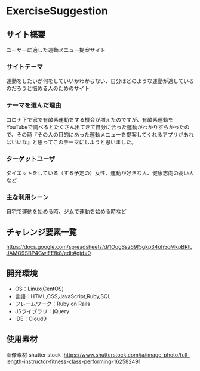 # ExerciseSuggestion

## サイト概要
ユーザーに適した運動メニュー提案サイト

### サイトテーマ
運動をしたいが何をしていいかわからない、自分はどのような運動が適しているのだろうと悩める人のためのサイト


### テーマを選んだ理由
コロナ下で家で有酸素運動をする機会が増えたのですが、有酸素運動をYouTubeで調べるとたくさん出てきて自分に合った運動がわかりずらかったので、その時『その人の目的にあった運動メニューを提案してくれるアプリがあればいいな』と思ってこのテーマにしようと思いました。

### ターゲットユーザ
ダイエットをしている（する予定の）女性、運動が好きな人、健康志向の高い人など


### 主な利用シーン
自宅で運動を始める時、ジムで運動を始める時など


## チャレンジ要素一覧
https://docs.google.com/spreadsheets/d/1OogSsz69f5gkp34oh5oMkpBRILJAMO9SBP4CwIEEfk8/edit#gid=0

## 開発環境
- OS：Linux(CentOS)
- 言語：HTML,CSS,JavaScript,Ruby,SQL
- フレームワーク：Ruby on Rails
- JSライブラリ：jQuery
- IDE：Cloud9

## 使用素材
画像素材 shutter stock :https://www.shutterstock.com/ja/image-photo/full-length-instructor-fitness-class-performing-162582491

